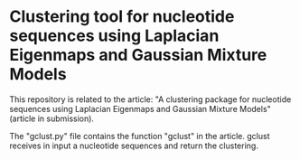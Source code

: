 # Clustering tool for nucleotide sequences using Laplacian Eigenmaps and Gaussian Mixture Models

This repository is related to the article: "A clustering package for nucleotide sequences using Laplacian Eigenmaps and Gaussian Mixture Models" (article in submission).

The "gclust.py" file contains the function "gclust" in the article. gclust receives in input a nucleotide sequences and return the clustering.

